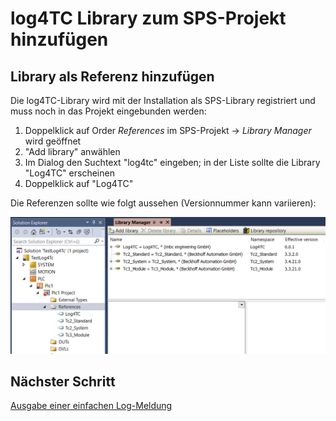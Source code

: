 # log4TC Library zum SPS-Projekt hinzufügen

## Library als Referenz hinzufügen

Die log4TC-Library wird mit der Installation als SPS-Library registriert und muss noch in das Projekt eingebunden werden:

1. Doppelklick auf Order *References* im SPS-Projekt -> *Library Manager* wird geöffnet
1. "Add library" anwählen
1. Im Dialog den Suchtext "log4tc" eingeben; in der Liste sollte die Library "Log4TC" erscheinen
1. Doppelklick auf "Log4TC"

Die Referenzen sollte wie folgt aussehen (Versionnummer kann variieren):

![References](_assets/references.png)

## Nächster Schritt

[Ausgabe einer einfachen Log-Meldung](simple_logging.md)

